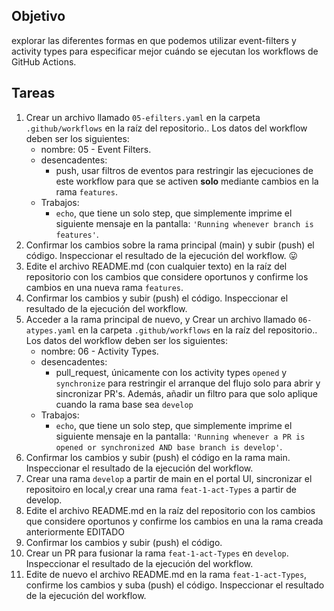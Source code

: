 ## Objetivo
explorar las diferentes formas en que podemos utilizar event-filters y activity types  para especificar mejor cuándo se ejecutan los workflows de GitHub Actions.


## Tareas


1. Crear un archivo llamado `05-efilters.yaml` en la carpeta `.github/workflows` en la raíz del repositorio.. Los datos del workflow deben ser los siguientes:
    - nombre: 05 - Event Filters.
    - desencadentes:
      - push, usar filtros de eventos para restringir las ejecuciones de este workflow para que se activen **solo** mediante cambios en la rama `features`.
    - Trabajos:
        - `echo`, que tiene un solo step, que simplemente imprime el siguiente mensaje en la pantalla: `'Running whenever branch is features'`.
2. Confirmar los cambios sobre la rama principal (main) y subir (push) el código. Inspeccionar el resultado de la ejecución del workflow. :stuck_out_tongue:
3. Edite el archivo README.md (con cualquier texto) en la raíz del repositorio con los cambios que considere oportunos y confirme los cambios en una nueva rama `features`.
4. Confirmar los cambios y subir (push) el código. Inspeccionar el resultado de la ejecución del workflow.
5. Acceder a la rama principal de nuevo, y Crear un archivo llamado `06-atypes.yaml` en la carpeta `.github/workflows` en la raíz del repositorio.. Los datos del workflow deben ser los siguientes:
    - nombre: 06 - Activity Types.    
    - desencadentes: 
      - pull_request, únicamente con los activity types `opened` y `synchronize` para restringir el arranque del flujo solo para abrir y sincronizar PR's. Además, añadir un filtro para que solo aplique cuando la rama base sea `develop`
    - Trabajos:
        - `echo`, que tiene un solo step, que simplemente imprime el siguiente mensaje en la pantalla: `'Running whenever a PR is opened or synchronized AND base branch is develop'`.
6. Confirmar los cambios y subir (push) el código en la rama main. Inspeccionar el resultado de la ejecución del workflow.
7. Crear una rama `develop` a partir de main en el portal UI,  sincronizar el repositoiro en local,y crear una rama `feat-1-act-Types` a partir de develop.
8. Edite el archivo README.md en la raíz del repositorio con los cambios que considere oportunos y confirme los cambios en una la rama creada anteriormente EDITADO
9. Confirmar los cambios y subir (push) el código. 
10. Crear un PR para fusionar la rama `feat-1-act-Types` en `develop`. Inspeccionar el resultado de la ejecución del workflow.
11. Edite de nuevo el archivo README.md en la rama `feat-1-act-Types`, confirme los cambios y suba (push) el código.  Inspeccionar el resultado de la ejecución del workflow.
